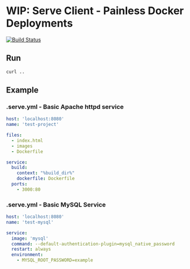 # WIP: Serve Client - Painless Docker Deployments

[![Build Status](https://travis-ci.com/loeffel-io/serve.svg?token=diwUYjrdo8kHiwiMCFuq&branch=master)](https://travis-ci.com/loeffel-io/serve)

## Run

```bash
curl ..
```

## Example

### .serve.yml - Basic Apache httpd service

```yaml
host: 'localhost:8080'
name: 'test-project'

files:
  - index.html
  - images
  - Dockerfile

service:
  build:
    context: "%build_dir%"
    dockerfile: Dockerfile
  ports:
    - 3000:80
```

### .serve.yml - Basic MySQL Service

```yaml
host: 'localhost:8080'
name: 'test-mysql'

service:
  image: 'mysql'
  command: --default-authentication-plugin=mysql_native_password
  restart: always
  environment:
    - MYSQL_ROOT_PASSWORD=example
```
  